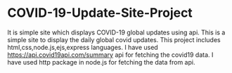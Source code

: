 # COVID-19-Update-Site-Project
It is simple site which displays COVID-19 global updates using api.
This is a simple site to display the daily global covid updates.
This project includes html,css,node.js,ejs,express languages.
I have used https://api.covid19api.com/summary api for fetching the covid19 data.
I have used http package in node.js for fetching the data from api.
